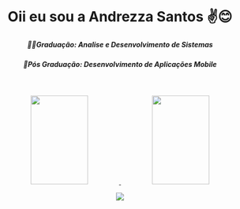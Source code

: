<div align="center">
  <p>
    <h1>
      Oii eu sou a Andrezza Santos ✌😊
    </h1>
   <h5>
     👩‍💻Graduação: Analise e Desenvolvimento de Sistemas
   </h5>
   <h5>
      📱Pós Graduação: Desenvolvimento de Aplicações Mobile
   </h5>
  </p>
<br>
</div>

<div align="center">
  <p>
  <a href="https://github.com/AndrezzaSantos">
  <img height="180em" width="48%" src="https://github-readme-stats.vercel.app/api?username=AndrezzaSantos&show_icons=true&theme=radical&include_all_commits=true&count_private=true"/>
  <img height="180em" width="48%" src="https://github-readme-stats.vercel.app/api/top-langs/?username=AndrezzaSantos&layout=compact&langs_count=7&theme=radical"/>
    </p>
</div>
  
 <div align="center"> 
  <p>  
  <a href="https://www.linkedin.com/in/andrezza-santos-182290165/" target="_blank"><img src="https://img.shields.io/badge/-LinkedIn-%230077B5?style=for-the-badge&logo=linkedin&logoColor=white" target="_blank"></a>  
  </p> 
</div>
